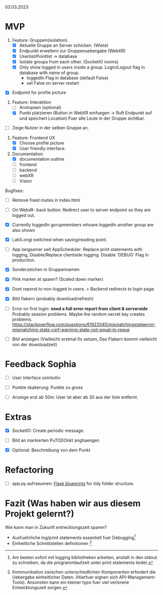 03.03.2023


# MVP

1. Feature: Gruppen(isolation).
	- [x] Aktuelle Gruppe an Server schicken. (Wiete)
	- [x] Endpunkt erweitern zur Gruppenuebergabe (WebXR)
	- [x] Userlist/Pointlist -> database 
	- [x] Isolate groups from each other. (SocketIO rooms)
    - [x] Only show logged in users inside a group. Login/Logout flag in database with name of group. 
      - loggedIn Flag in database (default False)
      - set False on server restart
  - [x] Endpoint for profile picture

1. Feature: Interaktion
	- [ ] Anstupsen (optional)
	- [x] Punkt platzieren (Button in WebXR einfuegen -> Ruft Endpunkt auf und speichert Location)
	Fuer alle Leute in der Gruppe sichtbar.
  - [ ] Zeige Nutzer in der selben Gruppe an.

1. Feature: Frontend UX
	- [x] Choose profile picture
	- [x] User friendly interface.

2. Documentation
   - [x] documentation outline
   - [ ] frontend
   - [ ] backend
   - [ ] webXR
   - [ ] Vision

Bugfixes:
- [ ] Remove fixed routes in index.html
- [ ] On WebxR- back button: Redirect user to server endpoint so they are logged out.
- [x] Currently loggedIn gorupmembers whoare loggedIn another group are also shown
- [x] Lati/Longi switched when saving/reading point.
- [ ] App langsamer seit AppScheduler: Replace print statements with logging, Disable/Replace clientside logging. Disable 'DEBUG' Flag in production.
- [x] Sonderzeichen in Gruppennamen
- [x] Pink marker at spawn? (Scaled down marker)
- [x] Dont repond to non-logged in users. > Backend redirects to login page.
- [x] Bild flakern (probably download/refresh)
- [ ] Error on first login: **need a full error report from client & serverside** Probably session problems. Maybe the random secret key creates problems. https://stackoverflow.com/questions/61922045/mismatchingstateerror-mismatching-state-csrf-warning-state-not-equal-in-reque
- [ ] Bild anzeigen (Vielleicht erstmal fix setzen, Das Flakern kommt vielleicht von der downloadzeit)


# Feedback Sophia

- [ ] User Interface unintuitiv
- [ ] Punkte skalierung: Punkte zu gross
- [ ] Anzeige erst ab 50m: User ist aber ab 30 aus der liste entfernt.



# Extras

- [x] SocketIO: Create periodic message. 
- [ ] Bild an markierten PuTODOnkt anghaengen
- [x] Optional: Beschreibung von dem Punkt


# Refactoring

- [ ] app.py aufraeumen: [Flask blueprints](https://flask.palletsprojects.com/en/1.1.x/blueprints/) for tidy folder structure.

# Fazit (Was haben wir aus diesem Projekt gelernt?)

Wie kann man in Zukunft entiwcklungszeit sparen?

- Ausfuehrliche log/print statements essentiell fuer Debugging[^2]
- Einheitliche Schnittstellen definitionen [^1]


[^1]: Kommunikation zwischen unterschiedlichen Komponenten erfordert die Uebergabe einheitlicher Daten. (Hierfuer eignen sich API-Management-Tools). Ansonsten kann ein kleiner typo fuer viel verlorene Entwicklungszeit sorgen.

[^2]: Am besten sofort mit logging bibliotheken arbeiten, anstatt in den stdout zu schreiben, da die programmlaufzeit unter print statements leidet.
